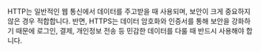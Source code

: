HTTP는 일반적인 웹 통신에서 데이터를 주고받을 때 사용되며, 보안이 크게 중요하지 않은 경우 적합합니다. 반면, HTTPS는 데이터 암호화와 인증서를 통해 보안을 강화하기 때문에 로그인, 결제, 개인정보 전송 등 민감한 데이터를 다룰 때 반드시 사용해야 합니다.
